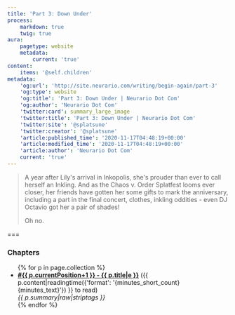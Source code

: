 ```yaml
---
title: 'Part 3: Down Under'
process:
    markdown: true
    twig: true
aura:
    pagetype: website
    metadata:
        current: 'true'
content:
    items: '@self.children'
metadata:
    'og:url': 'http://site.neurario.com/writing/begin-again/part-3'
    'og:type': website
    'og:title': 'Part 3: Down Under | Neurario Dot Com'
    'og:author': 'Neurario Dot Com'
    'twitter:card': summary_large_image
    'twitter:title': 'Part 3: Down Under | Neurario Dot Com'
    'twitter:site': '@splatsune'
    'twitter:creator': '@splatsune'
    'article:published_time': '2020-11-17T04:48:19+00:00'
    'article:modified_time': '2020-11-17T04:48:19+00:00'
    'article:author': 'Neurario Dot Com'
    current: 'true'
---
```


>A year after Lily's arrival in Inkopolis, she's prouder than ever to call herself an Inkling. And as the Chaos v. Order Splatfest looms ever closer, her friends have gotten her some gifts to mark the anniversary, including a part in the final concert, clothes, inkling oddities - even DJ Octavio got her a pair of shades!
>
>Oh no.
<!--
---

>CQ Cumber, train conductor and former co-owner of Kamabo Co., still has troubled thoughts about the Deepsea Metro Testing Track, of which he was part of for decades. Last year, two strange creatures exposed the lie of Kamabo's Metro, and escaped - and then the Testing Track was switched off for good.
>
>So who can he call when odd things start to happen around the Metro once again?
-->
===

### Chapters

<ul>
{% for p in page.collection %}
    <li><strong><a href="{{ p.url|e }}">#{{ p.currentPosition+1 }} - {{ p.title|e }}</a></strong>
        ({{ p.content|readingtime({'format': '{minutes_short_count} {minutes_text}'}) }} to read)<br />
        <em>{{ p.summary|raw|striptags }}</em>
    </li>
{% endfor %}
</ul>